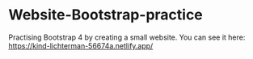 # Website-Bootstrap-practice

Practising Bootstrap 4 by creating a small website.
You can see it here: https://kind-lichterman-56674a.netlify.app/
